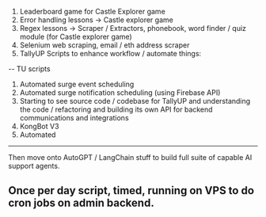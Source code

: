 1. Leaderboard game for Castle Explorer game
2. Error handling lessons -> Castle explorer game
3. Regex lessons -> Scraper / Extractors, phonebook, word finder / quiz module (for Castle explorer game)
4. Selenium web scraping, email / eth address scraper
5. TallyUP Scripts to enhance workflow / automate things:

-- TU scripts
1. Automated surge event scheduling
2. Automated surge notification scheduling (using Firebase API)
3. Starting to see source code / codebase for TallyUP and understanding the code / refactoring and building its own API for backend communications and integrations
4. KongBot V3
5. Automated 
-----
Then move onto AutoGPT / LangChain stuff to build full suite of capable AI support agents.

Once per day script, timed, running on VPS to do cron jobs on admin backend.
-- 


